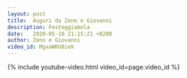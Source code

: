 ```yaml
---
layout: post
title:  Auguri da Zeno e Giovanni
description: Festeggiamola
date:   2020-05-10 21:15:21 +0200
author: Zeno e Giovanni
video_id: MgvaWKU8iek
---
```


{% include youtube-video.html video_id=page.video_id %}
